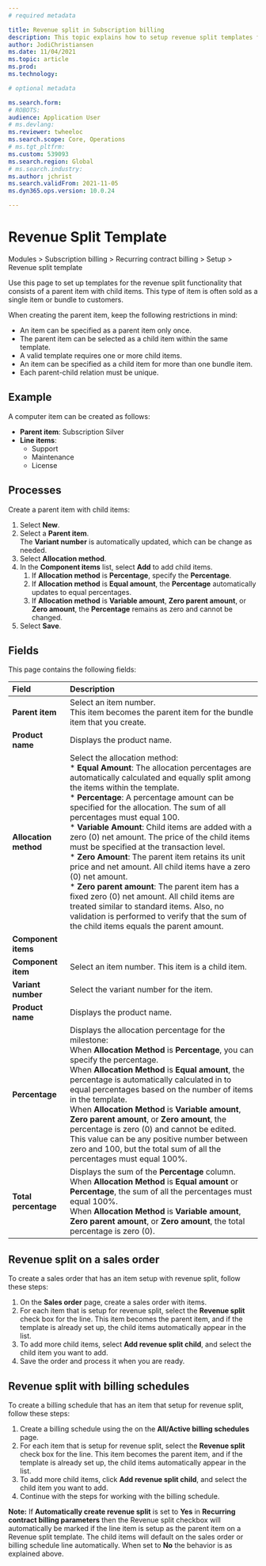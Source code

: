 ```yaml
---
# required metadata

title: Revenue split in Subscription billing
description: This topic explains how to setup revenue split templates for items that are sold as bundles. The bundle contains a parent item and a child item sold together as one item to customers. 
author: JodiChristiansen
ms.date: 11/04/2021
ms.topic: article
ms.prod: 
ms.technology: 

# optional metadata

ms.search.form:  
# ROBOTS: 
audience: Application User
# ms.devlang: 
ms.reviewer: twheeloc
ms.search.scope: Core, Operations
# ms.tgt_pltfrm: 
ms.custom: 539093
ms.search.region: Global
# ms.search.industry: 
ms.author: jchrist
ms.search.validFrom: 2021-11-05
ms.dyn365.ops.version: 10.0.24

---
```

# Revenue Split Template

Modules > Subscription billing > Recurring contract billing > Setup > Revenue split template

Use this page to set up templates for the revenue split functionality that consists of a parent item with child items. This type of item is often sold as a single item or bundle to customers. 

When creating the parent item, keep the following restrictions in mind: 
* An item can be specified as a parent item only once.
* The parent item can be selected as a child item within the same template. 
* A valid template requires one or more child items. 
* An item can be specified as a child item for more than one bundle item.
* Each parent-child relation must be unique.

</div><div>

## Example

A computer item can be created as follows: 

* **Parent item**: Subscription Silver
* **Line items**: 
   * Support 
   * Maintenance
   * License

## Processes

Create a parent item with child items: 
1. Select **New**. 
1. Select a **Parent item**.   
The **Variant number** is automatically updated, which can be change as needed. 
1. Select **Allocation method**. 
1. In the **Component items** list, select **Add** to add child items. 
   1. If **Allocation method** is **Percentage**,  specify the **Percentage**. 
   1. If **Allocation method** is **Equal amount**, the **Percentage** automatically updates to equal percentages. 
   1. If **Allocation method** is **Variable amount**, **Zero parent amount**,  or **Zero amount**, the **Percentage** remains as zero and cannot be changed. 
1. Select **Save**.

## Fields

This page contains the following fields:


| Field        | Description           |
| :------------- |:-------------| 
| **Parent item**     | Select an item number. <br />This item becomes the parent item for the bundle item that you create.  | 
| **Product name**     | Displays the product name.       |  
| **Allocation method**	  | Select the allocation method: <br />* **Equal Amount**: The allocation percentages are automatically calculated and equally split among the items within the template.<br />* **Percentage**: A percentage amount can be specified for the allocation. The sum of all percentages must equal 100. <br /> * **Variable Amount**: Child items are added with a zero (0) net amount. The price of the child items must be specified at the transaction level. <br /> * **Zero Amount**: The parent item retains its unit price and net amount. All child items have a zero (0) net amount.<br /> * **Zero parent amount**: The parent item has a fixed  zero (0) net amount. All child items are treated similar to standard items. Also, no validation is performed to verify that the sum of the child items equals the parent amount.       |    
| **Component items**     |  | 
| **Component item**     | Select an item number. This item is a child item.       |  
| **Variant number**	  | Select the variant number for the item.     |    
| **Product name**     | Displays the product name.  | 
| **Percentage**     | Displays the allocation percentage for the milestone: <br /> When **Allocation Method** is **Percentage**, you can specify the percentage. <br /> When **Allocation Method** is **Equal amount**, the percentage is automatically calculated in to equal percentages based on the number of items in the template. <br /> When **Allocation Method** is **Variable amount**, **Zero parent amount**, or **Zero amount**, the percentage is zero (0) and cannot be edited. <br />This value can be any positive number between zero and 100, but the total sum of all the percentages must equal 100%.      |  
| **Total percentage**	  | Displays the sum of the **Percentage** column. <br /> When **Allocation Method** is **Equal amount** or **Percentage**, the sum of all the percentages must equal 100%. <br /> When **Allocation Method** is **Variable amount**, **Zero parent amount**,  or **Zero amount**, the total percentage is zero (0).        |    
## Revenue split on a sales order

To create a sales order that has an item setup with revenue split, follow these steps: 
1. On the **Sales order** page, create a sales order with items. 
1. For each item that is setup for revenue split, select the **Revenue split** check box for the line. This item becomes the parent item, and if the template is already set up, the child items automatically appear in the list. 
1. To add more child items, select **Add revenue split child**, and select the child item you want to add. 
1. Save the order and process it when you are ready. 

## Revenue split with billing schedules

To create a billing schedule that has an item that setup for revenue split, follow these steps: 
1. Create a billing schedule using the on the **All/Active billing schedules** page. 
1. For each item that is setup for revenue split, select the **Revenue split** check box for the line. This item becomes the parent item, and if the template is already set up, the child items automatically appear in the list. 
1. To add more child items, click **Add revenue split child**, and select the child item you want to add. 
1. Continue with the steps for working with the billing schedule. 

**Note:** If **Automatically create revenue split** is set to **Yes** in **Recurring contract billing parameters** then the Revenue split checkbox will automatically be marked if the line item is setup as the parent item on a Revenue split template. The child items will default on the sales order or billing schedule line automatically. When set to **No** the behavior is as explained above.
